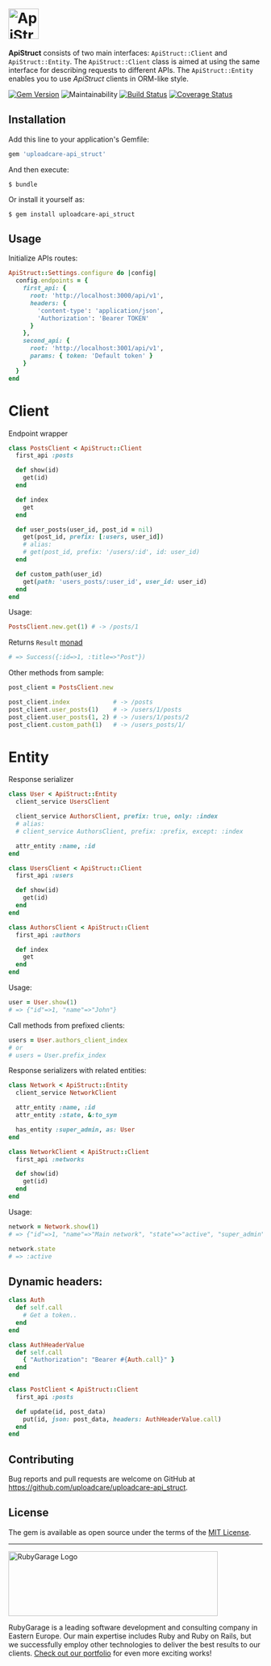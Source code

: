 # <img src='https://github.com/uploadcare/uploadcare-api_struct/blob/master/api_struct.svg' height='60' alt='ApiStruct' />

**ApiStruct** consists of two main interfaces: `ApiStruct::Client` and `ApiStruct::Entity`. The `ApiStruct::Client` class is aimed at using the same interface for describing requests to different APIs. The `ApiStruct::Entity` enables you to use *ApiStruct* clients in ORM-like style.

[![Gem Version](https://badge.fury.io/rb/uploadcare-api_struct.svg)](https://badge.fury.io/rb/uploadcare-api_struct)
![Maintainability](https://api.codeclimate.com/v1/badges/dc07c83ccbcaaebc6c44/maintainability)
[![Build Status][actions-img]][actions-badge]
[![Coverage Status][coverals-img]][coverals]

[actions-badge]: https://github.com/uploadcare/uploadcare-api_struct/actions/workflows/test.yml
[actions-img]: https://github.com/uploadcare/uploadcare-api_struct/actions/workflows/test.yml/badge.svg
[coverals-img]: https://coveralls.io/repos/github/uploadcare/uploadcare-api_struct/badge.svg?branch=master
[coverals]: https://coveralls.io/github/uploadcare/uploadcare-api_struct?branch=master

## Installation

Add this line to your application's Gemfile:

```ruby
gem 'uploadcare-api_struct'
```

And then execute:

    $ bundle

Or install it yourself as:

    $ gem install uploadcare-api_struct

## Usage

Initialize APIs routes:

```ruby
ApiStruct::Settings.configure do |config|
  config.endpoints = {
    first_api: {
      root: 'http://localhost:3000/api/v1',
      headers: {
        'content-type': 'application/json',
        'Authorization': 'Bearer TOKEN'
      }
    },
    second_api: {
      root: 'http://localhost:3001/api/v1',
      params: { token: 'Default token' }
    }
  }
end
```

# Client
Endpoint wrapper

```ruby
class PostsClient < ApiStruct::Client
  first_api :posts

  def show(id)
    get(id)
  end

  def index
    get
  end

  def user_posts(user_id, post_id = nil)
    get(post_id, prefix: [:users, user_id])
    # alias:
    # get(post_id, prefix: '/users/:id', id: user_id)
  end

  def custom_path(user_id)
    get(path: 'users_posts/:user_id', user_id: user_id)
  end
end
```

Usage:
```ruby
PostsClient.new.get(1) # -> /posts/1
```
Returns `Result` [monad](https://dry-rb.org/gems/dry-monads/1.0/result/)
```ruby
# => Success({:id=>1, :title=>"Post"})
```

Other methods from sample:
```ruby
post_client = PostsClient.new

post_client.index            # -> /posts
post_client.user_posts(1)    # -> /users/1/posts
post_client.user_posts(1, 2) # -> /users/1/posts/2
post_client.custom_path(1)   # -> /users_posts/1/
```


# Entity
Response serializer

```ruby
class User < ApiStruct::Entity
  client_service UsersClient

  client_service AuthorsClient, prefix: true, only: :index
  # alias:
  # client_service AuthorsClient, prefix: :prefix, except: :index

  attr_entity :name, :id
end
```

```ruby
class UsersClient < ApiStruct::Client
  first_api :users

  def show(id)
    get(id)
  end
end
```

```ruby
class AuthorsClient < ApiStruct::Client
  first_api :authors

  def index
    get
  end
end
```

Usage:
```ruby
user = User.show(1)
# => {"id"=>1, "name"=>"John"}
```

Call methods from prefixed clients:
```ruby
users = User.authors_client_index
# or
# users = User.prefix_index
```

Response serializers with related entities:
```ruby
class Network < ApiStruct::Entity
  client_service NetworkClient

  attr_entity :name, :id
  attr_entity :state, &:to_sym

  has_entity :super_admin, as: User
end
```

```ruby
class NetworkClient < ApiStruct::Client
  first_api :networks

  def show(id)
    get(id)
  end
end
```

Usage:
```ruby
network = Network.show(1)
# => {"id"=>1, "name"=>"Main network", "state"=>"active", "super_admin"=>{"id"=>1, "name"=>"John"}}

network.state
# => :active
```

## Dynamic headers:

```ruby
class Auth
  def self.call
    # Get a token..
  end
end
```

```ruby
class AuthHeaderValue
  def self.call
    { "Authorization": "Bearer #{Auth.call}" }
  end
end
```

```ruby
class PostClient < ApiStruct::Client
  first_api :posts

  def update(id, post_data)
    put(id, json: post_data, headers: AuthHeaderValue.call)
  end
end
```

## Contributing

Bug reports and pull requests are welcome on GitHub at https://github.com/uploadcare/uploadcare-api_struct.

## License

The gem is available as open source under the terms of the [MIT License](https://opensource.org/licenses/MIT).
***
<a href="https://rubygarage.org/"><img src="https://rubygarage.s3.amazonaws.com/assets/assets/rg_color_logo_horizontal-919afc51a81d2e40cb6a0b43ee832e3fcd49669d06785156d2d16fd0d799f89e.png" alt="RubyGarage Logo" width="415" height="128"></a>

RubyGarage is a leading software development and consulting company in Eastern Europe. Our main expertise includes Ruby and Ruby on Rails, but we successfully employ other technologies to deliver the best results to our clients. [Check out our portfolio](https://rubygarage.org/portfolio) for even more exciting works!
